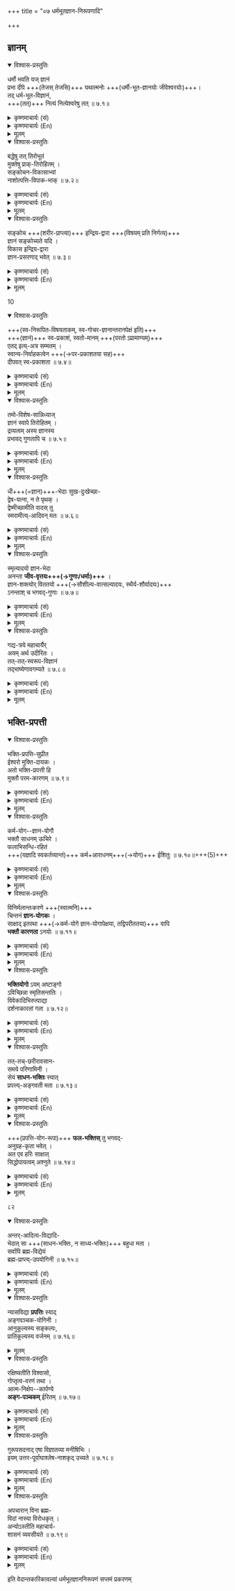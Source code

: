 +++
title = "०७ धर्मभूतज्ञान-निरूपणादि"

+++

## ज्ञानम्
<details open><summary>विश्वास-प्रस्तुतिः</summary>

धर्मो भवति यज् ज्ञानं  
 प्रभा दीपे +++(तेजस् तेजसि)+++ यथात्मनोः +++(धर्मी-भूत-ज्ञानयोः जीवेश्वरयोः)+++।  
तद् धर्म-भूत-विज्ञानं,  
+++(तत्)+++ नित्यं नित्येश्वरेषु तत् ॥ ७.१॥
</details>

<details><summary>कृष्णमाचार्यः (सं)</summary>

अथ धर्मभूतज्ञानं निरूपयितुम् उपक्रमते - धर्म इति ।  
यथा प्रभा दीपधर्मतया भाति,  
तथा ज्ञानम् अप्य् आत्म-धर्मतया भातीत्य् अर्थः ।  
ज्ञान-स्वरूपस्यात्मनो व्यवच्छेदाय **धर्म** इति विशेषणम् ।  
धर्मी-भवतीति पाठे धर्मो भवतीत्यर्थे,  
“कृभ्वस्तियोगे संपद्यकर्तरि च्विः " इति च्विप्रत्ययः ।  
अभूततद्भावश्चात्र यथावदनवस्थि- तोऽपि शब्दसाधुत्वसंपत्तये यथाकथंचिन्निर्वाह्यः ।  

अत्रायमाशयः -- ज्ञानं द्विविधं धर्मिभूतं धर्मभूतं चेति ।  
तत्राद्यं जीवा ईश्वरश्च ।  
अन्त्यं तेषां गुण-भूतं मति-बुद्ध्य्-अनुभूत्य्-आदि-पद-वाच्यम् ।  
अवभासत्वम् उभयानुगतं +++(नाना-)+++प्रवृत्ति-निमित्तम् ।+++(5)+++  
अर्थ-प्रकाशत्वं तु धर्म-भूत-ज्ञानस्य +++(एव)+++ ।  
ज्ञान-स्वरूपस्यात्मनो ज्ञानम् एव कथं गुणो भवितुम् अर्हतीति विषये  
**दीप-प्रभा**-दृष्टान्तेन समाधानम् उक्तं भवति ।  
यथा तेजो-रूपाया एव दीप-ज्वालायास् तेजो-रूपा प्रभा गुणो भवति तथेति । 

ननु ज्ञानं नामाद्रव्यं द्रव्याश्रितो गुण इति प्रसिद्धिः ।  
तथा सति  
कथम् आत्मनो द्रव्यस्याद्रव्यात्मक-ज्ञान-रूपत्वम् इति चेत्,  
ज्ञानस्य द्रव्यात्मकत्वाद् इति ब्रूमः ।  
आगमोऽपि हि “सत्यं ज्ञानम् अनन्तं ब्रह्म ” इति  
ब्रह्मणो ज्ञान-स्वरूपताम् आह ।  
ननु तत्र ज्ञान-शब्दे अन्तोदात्त-बलाद् अर्श-आद्य्-अचि  
ज्ञानवत्त्वम् एवार्थ इति चेत् ;  
तन् न,  
“ विज्ञानम् आनन्दं ब्रह्म" इति  
श्रुत्य्-अन्तरानुगुण्येनात्रापि बाहुलकाद् अन्तोदात्तताम् आश्रित्य  
ज्ञान-स्व-रूपत्वस्यैव वक्तव्यत्वात् ।  

> नन्व् एवम् अप्य् आगमबलात् ज्ञान-रूप-गुण एव ब्रह्मास्तु ।  
तथा च केवलम् अनुभूतिर् एव ब्रह्म । [[७२]]  
अनुभूतेश्च गुणत्वात्  
तत्र ज्ञानान्तरासंभवः,  
गुणे गुणानङ्गीकारात् ।  
न हि रूपादौ गुणे  
गुणान्तरं रूपाद्य् उपलभामहे 

इति चेत्,  
अत्रेत्थं वक्तव्यम्-  
यदि नैयायिक-पक्ष-पातेनाद्रव्यं गुण इति पक्षम् अवलम्ब्य वितर्क्यते,  
तदा गुणस्याद्रव्यस्य कंचिद् आश्रयम् अन्तरावस्थितिर् अपि न दृष्ट-चरेति  
ज्ञान-रूपस्य ब्रह्मणः कश्चिद् आश्रयो ऽभ्युपगन्तव्यो भवति ।  
यदि “निराधारं निराश्रयम्" इत्य्-आद्य्-आगम-बलाद्  
आश्रयम् अन्तरापि तद्-वर्तत इत्य् अभ्युपगम्यते,  
तर्हि कामम् आगमबलाद् एव तस्य ज्ञान-गुणकत्वम् अप्य् अभ्युपगम्यताम् ।  
अस्ति चायमागमः - " परास्य शक्तिर्विविधैव श्रूयते स्वाभाविकी ज्ञानबलक्रिया च ’” ‘“सोऽकामयत बहु स्यां प्रजायेय " इत्यादिः । 

इदम् अत्रावधेयम् —  

पदार्थ-जातं द्रव्य-गुण-कर्म-सामान्याद्य्-आत्मना विभजतां नैयायिकानां  
यथा गुणा अद्रव्य-भूताः, न तथास्माकं सिद्धान्ते ।  
"यो यद्-आश्रित्य वर्तते, स तस्य गुण" इति गुणगुण्-अलक्षणम् ।+++(5)+++  
स च क्वचिद् द्रव्यं भवति, यथा-दण्डः पुरुषस्य ।  
क्वचिदद्रव्यं भवति, यथा-शुक्लादि रूपं पटस्य ।  

तथा गुण-गुणिनोः संबन्धोऽपि द्विविधः—  
पृथक्-सिद्ध-संबन्धः, अ-पृथक्-सिद्ध-संबन्धश् चेति ।  

तत्र पृथक्-सिद्ध-संबन्ध-स्थले  
मत्वर्थ-प्रत्यययोगाद् एव  
गुणगुणिनोः सामानाधिकरण्य-निर्देशः, यथा - दण्डी पुरुष इति ।  

अ-पृथक्-सिद्ध-संबन्ध-स्थले तु मत्त्वर्थप्रत्ययापेक्षां विनापि  
तयोः सामानाधिकरण्यम्,  
यथा-शुक्लः पटः, ब्राह्मणोऽयम्, पीनोऽयम् इत्यादि ।  
अत्र शुक्ल-रूप--पटयोः देहात्मनोश् चापृथक्-सिद्ध-संबन्धः ।  

प्रकृते च ज्ञान-ब्रह्मणोर् अपृथक्-सिद्ध-संबन्धात्  
" विज्ञानं ब्रह्म ” इति व्यवहार इत्येका गमनिका ।  
तथा ह्याह सूत्र-कारः- 'तद्-गुण-सारत्वात् तद्-व्यपदेशः " इति ।  
स्वयं-प्रकाशत्व-रूप--प्रवृत्ति-निमित्त-पौष्कल्यात्  
तथा व्यवहार  
इत्यन्या गमनिकेति । 

तत्र विशेषान्तरम् आह – नित्यम् इति ।  
तत् ; धर्मभूतं ज्ञानं नित्येषु ईश्वरे च नित्यम्  
उत्पाद-विनाश-रहितम् ।  
आह च श्रुतिर् धर्म-भूतज्ञानस्य नित्यत्वम् ;  
यथा- “न विज्ञातुर् विज्ञातेर् विपरिलोपो विद्यते "  
" न हि द्रष्टुर् दृष्टेर् विपरिलोपो विद्यते " इति ।  
उपबृंहणमपि- 

> "यथा न क्रियते ज्योत्स्ना  
मल-प्रक्षालनान् मणेः ।  
दोष-प्रहाणान् न ज्ञानम्  
आत्मनः क्रियते तथा ॥ " 

इत्यादि । ईश्वरस्य नित्य-सूरीणां च ज्ञानं सदा सर्व-विषयावगाहीत्य् अर्थः । 

१ 
</details>

<details><summary>कृष्णमाचार्यः (En)</summary>

[[७३]] 

1. Knowledge which is an essential quality of the Atmans (Individual and Supreme) is called Dharmabhuta-jñana (Attributive Knowledge). It is eternal in Nityas (Eternal souls) and Isvara (The Lord). 

</details>

<details><summary>मूलम्</summary>

धर्मो भवति यज्ज्ञानं प्रभा दीपे यथात्मनोः ।  
तद्धर्मभूतविज्ञानं नित्यं नित्येश्वरेषु तत् ॥ ७.१॥

' धर्मीभवति - A. B.
</details>

<details open><summary>विश्वास-प्रस्तुतिः</summary>

बद्धेषु तत् तिरोभूतं  
मुक्तेषु प्राक्-तिरोहितम् ।  
सङ्कोचन-विकासाभ्यां  
नाशोत्पत्ति-विपाक-भाक् ॥ ७.२॥
</details>

<details><summary>कृष्णमाचार्यः (सं)</summary>

बद्धमुक्तज्ञानयोर्विशेषमाह – बद्धेष्विति । तत् नित्यमपि ज्ञानम् । बद्धेषु कर्मबद्धेषु जीवेषु । तिरोभूतम् आवृतं भवति । अतः स्वतः सर्वविषयावगाह- स्वभावमपि तत् संसृतिदशायां कुण्ठितप्रसरं भवतीत्यर्थः । मुक्तेषु तु प्राक् मुक्तेः प्राक् तिरोभूतम् । मुक्त्यनन्तरं तु नित्येश्वराणामिव सर्वतः प्रसरमित्यर्थः, " परमं साम्यमुपैति ” इति श्रुतेः । संसृतिदशायां संकोचविकासाभ्यां नाशो- त्पादव्यवहार इत्यर्थः । एवं चात्मधर्मभूतज्ञाने संकोचविकासाभ्युपगमात् तस्यैव विकारित्वम्, न त्वात्मन इति तस्याविकारित्वश्रुत्या न विरोधः । 

केवलसंविद् एवात्मेति वादिनां मते तु  
ज्ञानेऽभ्युपगतो विकार  
आत्मन्येव पर्यवस्यंस्  
तस्याविकारित्व-बोधन्या श्रुत्या विरुध्येत ।+++(4)+++  
नित्यस्यापि ज्ञानस्य विकारित्वं तु  
प्रमाण-प्रतिपन्नतया ऽभ्युपगम्यत इति भावः ।  
ज्ञानस्य संकोच एव नाशः,  
विकास एव चोत्पत्तिरिति व्यवहियते । २ 
</details>

<details><summary>कृष्णमाचार्यः (En)</summary>

2. In respect of those who are under bondage. it (Knowledge) is concealed. In respect of those who are freed from bondage it was formerely concealed. Knowledge is said to be the subject of loss and production, because of its contraction and expansion. 
</details>


<details><summary>मूलम्</summary>

बद्धेषु तत्तिरोभूतं मुक्तेषु प्राक्तिरोहितम् ।  
सङ्कोचनविकासाभ्यां नाशोत्पत्तिविपाकभाक् ॥ ७.२॥
</details>




<details open><summary>विश्वास-प्रस्तुतिः</summary>

सङ्कोच +++(शरीर-प्राप्त्या)+++ इन्द्रिय-द्वारा +++(विषयम् प्रति निर्गत्य)+++  
ज्ञानं सङ्कोच्यते यदि ।  
विकास इन्द्रिय-द्वारा  
ज्ञान-प्रसरणाद् भवेत् ॥ ७.३॥
</details>

<details><summary>कृष्णमाचार्यः (सं)</summary>

[[७४]] 

ज्ञानाख्यं द्रव्यम्  
इन्द्रिय-द्वारा निर्गत्य  
विषय-संनिधानम् आप्नुवद् विषयावभासं जनयति ।  
यदा इन्द्रिय-द्वारा निर्गमने तत् संकोच्यते  
तदा तस्य संकोचो भवति ।  
यदा तु प्रसरणम् आपद्यते  
तदा विकासो भवतीत्यर्थः । 

३
</details>

<details><summary>कृष्णमाचार्यः (En)</summary>

3. Contraction of knowledge happens when it becomes shrunk due to the contact with the senses. Its expansion takes place when it becomes expanded due to the contact with the senses. 
</details>

<details><summary>मूलम्</summary>

सङ्कोच इन्द्रियद्वारा ज्ञानं सङ्कोच्यते यदि ।  
विकास इन्द्रियद्वारा ज्ञानप्रसरणाद्भवेत् ॥ ७.३॥
</details>


10 


<details open><summary>विश्वास-प्रस्तुतिः</summary>

+++(स्व-निरूपित-विषयताकम्, स्व-गोचर-ज्ञानान्तरानपेक्षं इति)+++  
+++(ज्ञानं)+++ स्व-प्रकाशं, स्वतो-मानम् +++(परतो ऽप्रामाण्यम्)+++  
एतद् इत्य्-अत्र सम्मतम् ।  
स्वान्य-निर्वाहकत्वेन +++(→पर-प्रकाशतया सह)+++  
दीपवत् स्व-प्रकाशता ॥ ७.४॥
</details>

<details><summary>कृष्णमाचार्यः (सं)</summary>

एवं ज्ञानस्य नित्यत्वं प्रतिपाद्य  
स्वयं-प्रकाशत्वं, स्वतः प्रामाण्यं च प्रतिपादयति— स्वप्रकाशमिति -  
स्वयं-प्रकाशम् इत्य् अर्थः ।  

'घटम् अहं वेद्मि' इत्य् उपलम्भे ज्ञेय-ज्ञातृ-ज्ञान-रूप--त्रि-पुटी-प्रतिभासः सर्वानुभव-सिद्धः ।  
तत्र **ज्ञेय**-निष्ठ-विषयता-निरूपकं "वेद्मी"ति विद-धात्व्-अर्थ-**ज्ञानम्**  
इति सुप्रसिद्धम् ।  
**ज्ञातृ-ज्ञान**-निष्ठ-विषयता-निरूपकं **ज्ञानं किंरूपम्** इति विवेचनीयम् ।  

उभयोर् मानसाध्यक्ष-विषयत्वात्  
मानसम् अध्यक्षम्+++(=प्रत्यक्षम्)+++ इति नैयायिकाः ।  

ज्ञातुर् आत्मनो ऽहं-प्रत्यय-विषयत्वाद् भानम् ;  
ज्ञानस्य तु प्राकट्य-लिङ्गकेनानुमानेन भानम् इति भाट्टाः ।  
तन्-मतं निरस्यन् स्व-सिद्धान्तम् आह — **स्व-प्रकाशम्** इति ।  

**स्वः** स्वनिष्ठः **प्रकाशो** विषयता यस्येति व्युत्पत्त्या  
**स्व-प्रकाश**-शब्दस्य स्व-निरूपित--विषयताकम् इत्यर्थः फलितः ।  
एवं च ज्ञानं स्व-निरूपित-विषयताकम् इत्युक्ते  
एकम् एव ज्ञानं विषयो विषयि चेति पर्यवसानात्  
स्व-गोचर-ज्ञानान्तरानपेक्षं ज्ञानं  
स्वयम् एव भासत  
इत्य् अर्थः पर्यवसन्नः ।  

ज्ञानं स्वयं-प्रकाशम् अपि  
न सर्वदा सर्वस्य भासते;  
किंतु विषय-प्रकाशन-वेलायां ज्ञातुर् आत्मन एव ।  
कालान्तरीय-पुरुषान्तरीय-ज्ञानं तु  
स्मृत्या, अनुमानेन च ज्ञायत  
इति सिद्धान्तः ।  
एवं च “ यानुभूतिर् अजा ऽमेया ” इतीष्ट-सिद्धि-कार-वचने ऽप्य्  
अजत्वांशे न विप्रतिपत्तिः, ज्ञानस्य नित्यत्वात् ।  
अमेयत्वांशेऽपि विषय-प्रकाशन-वेलायां ज्ञातुः स्वयं-प्रकाशत्वात्  
ज्ञानान्तरामेयेत्य् अर्थकरणे न विप्रतिपत्तिर् इति ज्ञेयम् । 


 

[[७५]] 

एतच् च ज्ञानं **स्वतो मानं** स्वतः प्रमाणम् इत्य्-अत्र सिद्धान्ते संगतम् ।  
अयं भावः - ज्ञानस्य प्रमाण्यं विषयास्तित्वेन व्यवस्थाप्यम् ।  
अप्रामाण्यं च विषय-नास्तित्वेन ।  
तच् च विषयास्तित्वं  
स्वत एव प्रतीयते ।  
'घटोऽस्ति ' इति ज्ञाने  
घटास्तित्व-रूपं प्रामाण्यं  
तेनैव ज्ञानेन प्रतीयते ।  
अतः **स्वतः-प्रमाणम्** इदं ज्ञानम् । 

यत्र तु शुक्तौ रजत-प्रतीतिः,  
तत्रापि रजतास्तित्वम् एव प्रतीयते,  
न पुनस् तन्-नास्तित्वम् ।  
तन्-नास्तित्वं तु बाधकेन ज्ञानेन ।  
अतः सर्वेषां ज्ञानानां प्रामाण्यं स्वतः,  
अप्रामाण्यं तु परत इति ।  
एतद्-अप्रामाण्यम् अपि न धर्म्य्-अंशे, किंतु धर्मांशे ।  
'इदं रजतम् ' इत्य्-अत्र "इदम्"-अंशे न भ्रान्तिः,  
किंतु तत्-प्रकारांशे ।  
प्रकारश् च द्वेधा – स्व-रूप--निरूपकः, निरूपित--स्व-रूप--विशेषकश् चेति ।  
'इदं रजतम् ' इत्य्-अत्राद्यम्,  
'पीतः शङ्खः' इत्यत्रान्त्यम् इति विवेकः ।  

स्वयम् एव स्वस्य प्रकाशकं कथं भवेद् इति शङ्कायां  
दृष्टान्त-प्रदर्शनेन समाधत्ते – स्वान्येति ।  
दीपो यथा स्वान्यद् वस्तु प्रकाशयन् स्वात्मानम् अपि प्रकाशयति  
तथा ज्ञानम् अपि स्वेतरत् गृह्णत्  
स्वात्मानम् अपि गृह्णातीत्य् अर्थः ।  
यदाहुः--  

> “ ग्राह्यत्वं ग्राहकत्वं च  
द्वे शक्ते तेजसो यथा " 

इति । 

४ 
</details>

<details><summary>कृष्णमाचार्यः (En)</summary>

4. In this system, it (knowledge) is held as selfluminous and self-valid. Its self-luminosity is due to the fact that it reveals itself as well as other objects just as the light. 
</details>


<details><summary>मूलम्</summary>

स्वप्रकाशं स्वतो मानमेतदित्यत्र सम्मतम् ।  
स्वान्यनिर्वाहकत्वेन दीपवत्स्वप्रकाशता ॥ ७.४॥
</details>

<details open><summary>विश्वास-प्रस्तुतिः</summary>

तमो-विशेष-सान्निध्याज्  
ज्ञानं स्वापे तिरोहितम् ।  
द्रव्यत्वम् अस्य ज्ञानस्य  
प्रभावद् गुणतापि च ॥ ७.५॥
</details>

<details><summary>कृष्णमाचार्यः (सं)</summary>

यदि ज्ञानं नित्यं स्वयंप्रकाशं च  
तदा तस्य सदातनत्वात् सर्वदापि भासेत ;  
कुतः स्वापादौ न भासत इत्याशङ्कायामाह — तमोविशेषेति ।  
अतिशयित-तमो-गुणेनावरणात्  
स्वापादौ न प्रकाशते ।  
तमोऽपगमे च भासत इत्यर्थः ।  

एतच्च स्वापे ज्ञानं न भासत इति सिद्धान्त-पक्षम् अङ्गीकृत्य केचित्तु -  
"तदाप्य् आन्तर-वस्त्व्-अवगहि स्फुरणम् अस्त्य् एव ।  
बहिर्विषयावगाहि ज्ञानं परं नास्ती"ति वदन्ति ।  
संकोच-विकास-रूप-विकार-भागित्वात् सिद्धं ज्ञान-द्रव्यत्वं  
धर्म-भूतत्वेऽपि न विहन्यत इत्याह- द्रव्यत्वमिति ।

[[७६]] 

न हि परेषाम् इवास्माकं मते गुणत्वं द्रव्यत्व-विरोधि,  
मणि--द्यु-मण्य्+++(=सूर्य)+++-आदि-प्रभायाम्  
उभयोर् अपि दृष्टत्वात् ।  

> नन्व् एवं परस्पर-व्यधिकरणयोः धर्मयोर्  
एकत्र समावेशात् सांकर्य-प्रसङ्गः ।  
द्रव्यत्वं विहाय गुणत्वं रूपादौ,  
गुणत्वं विहाय द्रव्यत्वं घटादौ ।  
उभयोर् धर्म-भूत-ज्ञाने समावेशाद् 

इति चेत्, 

नैवम् । सांकर्यं हि जातित्वे बाधकम् इति परेषां मतम् ।  
न वयं जातिम् एवाभ्युपगच्छाम इति । 

५ 
</details>

<details><summary>कृष्णमाचार्यः (En)</summary>

5. During sleep, knowledge (of men) is eclipsed by the vicinity of Tamas. Knowledge is considered as both a substance and quality like the rays (of the sun). 
</details>

<details><summary>मूलम्</summary>

तमोविशेषसान्निध्याज्ज्ञानं स्वापे तिरोहितम् ।  
द्रव्यत्वमस्य ज्ञानस्य प्रभावद्गुणतापि च ॥ ७.५॥
</details>

<details open><summary>विश्वास-प्रस्तुतिः</summary>

धी+++(=ज्ञान)+++-भेदाः सुख-दुःखेच्छा-  
द्वेष-यत्ना, न ते पृथक् ।  
द्वेष्मीच्छामीति वादस् तु  
स्मरामीत्य्-आदिवन् मतः ॥ ७.६॥
</details>

<details><summary>कृष्णमाचार्यः (सं)</summary>

पराभिमतानां सुखदुःखेच्छादीनां पार्थक्यम् आशङ्क्य समाधत्ते -धीभेदा इति ।  
एवं च न तेषां पृथक् पदार्थ-गणनावसर इति भावः ।  
यदि सुखादयो धीभेदाः,  
तदा कथं द्वेष्मीत्य् अनुभव इत्यत्राह - द्वेष्मीति ।  
यथा स्मृतेः धीरूपत्वेऽपि  
स्मरामीत्य् अनुभवो लोक-सिद्धः,  
तथा प्रकृतेऽपीति भावः । 

६ 

</details>

<details><summary>कृष्णमाचार्यः (En)</summary>

6. Happiness, sorrow, desire, enmity, effort etc., are only the various manifestations of knowledge and not different from it. The usage as 'I hate, I desire ' etc., must be considered like 'I recollect' etc. 
</details>

<details><summary>मूलम्</summary>

धीभेदाः सुखदुःखेच्छाद्वेषयत्ना न ते पृथक् ।  
द्वेष्मीच्छामीति वादस्तु स्मरामीत्यादिवन्मतः ॥ ७.६॥
</details>


<details open><summary>विश्वास-प्रस्तुतिः</summary>

स्मृत्यादयो ज्ञान-भेदा  
अनन्ता **जीव-वृत्तयः+++(→गुणाः/धर्माः)+++** ।  
ज्ञान-शक्त्योर् विततयो +++(→सौशील्य-वात्सल्यादयः, स्थैर्य-शौर्यादयः)+++  
ऽनन्ताश् च भगवद्-गुणाः ॥ ७.७॥
</details>

<details><summary>कृष्णमाचार्यः (सं)</summary>

ते च धीभेदा अनन्ता इत्याह- स्मृत्यादय इति ।  
व्यवसाय-मोह-रत्य्-आदय आदिपदार्थः ।  
एते च जीव-धर्माः ।  
अथेश्वर-धर्मान् आह - ज्ञानेति ।  
ज्ञान-विततयः सौशील्य-वात्सल्यादयः ।  
शक्ति-विततयः स्थैर्य-शौर्यादय इति विवेकः । 

19 

[[७७]] 

</details>

<details><summary>कृष्णमाचार्यः (En)</summary>

7. Recollection and other manifestations of the knowledge resting on jiva are endless. The numerous qualities of the Lord are the different forms of His knowledge and power. 
</details>

<details><summary>मूलम्</summary>

स्मृत्यादयो ज्ञानभेदा अनन्ता जीववृत्तयः ।  
ज्ञानशक्त्योर्विततयोऽनन्ताश्च भगवद्गुणाः ॥ ७.७॥
</details>

<details open><summary>विश्वास-प्रस्तुतिः</summary>

गद्य-त्रये महाचार्यैर्  
अयम् अर्थ उदीरितः ।  
तत्-तत्-स्वरूप-विज्ञानं  
तद्भाष्येणावगम्यते ॥ ७.८॥
</details>

<details><summary>कृष्णमाचार्यः (सं)</summary>

धीविततिभूतानाममीषां विस्तरजिज्ञासून् प्रत्याह -गद्यत्रयेति ।  
पृथुगद्य- श्रीरङ्गगद्यवैकुण्ठगद्याख्यगद्यत्रयग्रन्थ इत्यर्थः ।  
महाचार्यैः, श्रीवैष्णव संप्रदाय-कुलगुरुभिर् भगवद्रामानुजमुनिभिः ।  
अयमर्थः - ज्ञानशक्तिविततिभूता भगवद्गुणा इति विषयः ।  
**उदीरितः**, विस्पष्टं प्रपञ्चितः ।  
तत्तत्स्वरूपेति ; सौशील्य- वात्सल्यादिगुणस्वरूपेत्यर्थः ।  
तद्भाष्येण ; गद्यत्रयभाष्येण श्रीवेदान्तदेशिक- विरचितेन रहस्यरक्षाख्येन ।  
महतो मन्दैः सह नीरन्ध्रेण संश्लेषः सौशील्यम् ।  
स्वरक्षणीयतया ऽभिमतेषु दोषतिरस्कारिणी प्रीतिर् वात्सल्यम् इत्यादि-रीत्येति भावः । 

</details>

<details><summary>कृष्णमाचार्यः (En)</summary>

8. The facts mentioned above have been disclosed by the Great Acarya (Sri Rāmānuja) in his Gadyatraya. A clear understanding of the characteristics of these qualities is gained from the commentary thereon. 

</details>

<details><summary>मूलम्</summary>

गद्यत्रये महाचार्यैरयमर्थ उदीरितः ।  
तत्तत्स्वरूपविज्ञानं तद्भाष्येणावगम्यते ॥ ७.८॥
</details>


## भक्ति-प्रपत्ती
<details open><summary>विश्वास-प्रस्तुतिः</summary>

भक्ति-प्रपत्ति-सुप्रीत  
ईश्वरो मुक्ति-दायकः ।  
अतो भक्ति-प्रपत्ती हि  
मुक्तौ परम-कारणम् ॥ ७.९॥
</details>

<details><summary>कृष्णमाचार्यः (सं)</summary>

अथ मोक्षकारणमाह- भक्तीति । “स्नेहपूर्वमनुध्यानं भक्तिरित्यभि- धीयते " इत्यादिलक्षिता महनीयविषये निरतिशयप्रीतिरूपा भक्तिरत्र विवक्षिता । प्रपत्तिः, शरणागतिः; 

“ अनन्यसाध्ये स्वाभीष्टे महाविश्वासपूर्वकम् । 

तदेकोपायता याच्या प्रपत्तिः शरणागतिः ॥” 

७८ 

इत्यादिलक्षणलक्षिता । एते भक्तिप्रपत्ती एव मोक्षसाधिके, नान्यत्किचिदित्याहा- हिर्बुध्नियसंहितायां भगवान्, 

८८ 

'भक्त्या परमया वापि प्रपत्त्या वा महामते । 

प्राप्योऽहं नान्यथा प्राप्यो मम कैंकर्यलिप्सुभिः ॥ ” 

इति । तदाह सुप्रीत ईश्वरो मुक्तिदायक इति । अनेन भक्तिप्रपत्त्योरपि व्याज- मात्रत्वमेव । सुप्रसन्नो भगवानेक एवं मोक्षसाधनमिति परमसिद्धान्ततत्त्वमुक्तं भवति । मुक्तौ परमकारणमिति ; भगवत्प्रसादजननद्वारा मुख्यकारणमित्यर्थः । एतेन तत्त्वमस्यादिमहावाक्यार्थज्ञानमेव मोक्षसाधनमिति परेषां मतं न सम्यगि- त्युक्तं भवति । तादृशवाक्यार्थज्ञाने सत्यपि मोक्षादृष्टेः श्रवणमननादिभिर्निर्धूत- द्वैतवासनस्य शास्त्रजन्यः साक्षात्कारस्तथेत्यपि न सम्यक् । अन्योन्याश्रय- बाधादिदुष्टत्वात् । 

९ 
</details>

<details><summary>कृष्णमाचार्यः (En)</summary>

9. The Lord grants final liberation (to men), when He is well pleased by the means of Bhakti (Uninterrupted meditation with love) or Prapatti (Unconditional Self-Surrender). Therefore Bhakti and Prapatti alone are the principal means for the attainment of Mukti. 

</details>

<details><summary>मूलम्</summary>

भक्तिप्रपत्तिसुप्रीत ईश्वरो मुक्तिदायकः ।  
अतो भक्तिप्रपत्ती हि मुक्तौ परमकारणम् ॥ ७.९॥

1 भक्ति. C
</details>




<details open><summary>विश्वास-प्रस्तुतिः</summary>

कर्म-योग--ज्ञान-योगौ  
भक्तौ साधनम् ऊचिरे ।  
फलाभिसन्धि-रहितं  
+++(यज्ञादि स्वकर्तव्यान्तं)+++ कर्म+आराधनम्+++(→योग)+++ ईशितुः ॥ ७.१०॥+++(5)+++
</details>

<details><summary>कृष्णमाचार्यः (सं)</summary>

तर्हि कर्मयोगज्ञानयोगयोर्भगवदुपदिष्टयोः क उपयोग इत्याकाङ्क्षायाम् आह कर्मेति ।  
कर्मयोगज्ञानयोगयोर्भक्तियोगाङ्गत्वेन तत्र कीर्तनमित्यर्थः ।  
तदुक्तं यामुनाचार्यैः, 

> " मध्यमे भगवत्तत्त्व-  
याथात्म्यावाप्तिसिद्धये ।  
ज्ञानकर्माभिनिर्वर्त्यो  
भक्ति-योगः प्रकीर्तितः ॥ ” 

इति ।  
कर्मयोगलक्षणमाह- फलेति ।  
फल-कामना-रहितम् **ईशितुर्** ईश्वरस्य परम-पुरुषस्याराधनं **कर्म**  
कर्मयोग इत्युच्यत इत्यर्थः ।  

[[७९]] 

तत्स्वरूपं च निगमितं
गीतार्थसंग्रहरक्षायां वेदान्तदेशिकैः,  

> “स्वकीयेनात्मना कर्त्रा, स्वकीयैश्चोपकरणैः,  
स्वाराधनैकप्रयोजनाय  
परमपुरुषः सर्वशेषी सर्वेश्वरः  
स्वयम् एव स्वकर्माणि कारयति " 

इति ।  
" कर्मयोगस् तपस्-तीर्थ-दान-यज्ञादि-सेवनम् ” इति च श्रीयामुनाचार्येण तन्-निदर्शितम् । 

१०
</details>

<details><summary>कृष्णमाचार्यः (En)</summary>

10. Karma-yoga and Jñāna-yoga are said to be the means of Bhakti-yoga. The ritual worship of the Lord without any regard for its fruits is called Karma- yoga. 
</details>


<details><summary>मूलम्</summary>

कर्मयोगज्ञानयोगौ भक्तौ साधनमूचिरे ।  
फलाभिसन्धिरहितं कर्माराधनमीशितुः ॥ ७.१०॥
</details>


<details open><summary>विश्वास-प्रस्तुतिः</summary>

विनिर्मलान्तःकरणे +++(स्वात्मनि)+++  
चिन्तनं **ज्ञान-योगकः** ।  
साक्षाद् इतरथा +++(→कर्म-योगे ज्ञान-योगापेक्षया, तद्विपरीततया)+++ वापि  
**भक्तौ कारणता** ऽनयोः ॥ ७.११॥
</details>

<details><summary>कृष्णमाचार्यः (सं)</summary>

ज्ञान-योगं लक्षयति-विनिर्मलेति ।  
कर्म-योग-परिशीलनेन  
**विमले अन्तः-करणे** परिशुद्ध-स्वात्म-स्वरूपस्य यच् चिन्तनं  
स ज्ञानयोग इत्यर्थः ।  
तद् उक्तं यामुनाचार्यैः,  

> “ज्ञानयोगो जित-स्वान्तैः  
परिशुद्धात्मनि स्थितिः” 

इति ।  
एवं च ज्ञान-योगो नाम  
परिशुद्ध-जीवात्मोपासनम् इति स्थितम् ।  

कर्म-ज्ञान-योगयोर् भक्ति-योगे इति-कर्तव्यतामाह--साक्षादिति । 
**अनयोः** ; कर्म-ज्ञान-योगयोः ।  
**साक्षात्** ; इतराव्यवधानेन,  
कर्म-योगस्य ज्ञान-योगाव्यवधानेनेत्यर्थः ।  
इतरथा वा व्यवधानेन वा  
ज्ञान-योग-व्यवधानेन वा  
ज्ञान-योगस्य तु योगान्तराव्यवधानेन भक्तियोगे कारणत्वम्  
इत्य् अर्थः ।  

अयम् अत्राशयः -  
भक्तियोगात् पूर्वम् आत्मावलोकनम् अपेक्षितम् ।  
तच् च कर्म-योगस्यात्म-तत्त्व--ज्ञान-पूर्वकत्वात् तत्रात्मतत्त्व-ज्ञान--पौष्कल्य-तारतम्येन  
मध्ये ज्ञान-योग-व्यवधानम् अन्तरापि क्वचिद् भवति ।  
क्वचित् तु ज्ञान-योग-द्वारेति । 

</details>

<details><summary>कृष्णमाचार्यः (En)</summary>

11. The meditation (on the Self) with a stainless mind is called Jñana-yoga. These two Yogas directly or indirectly are the means of Bhakti-yoga. 

</details>


<details><summary>मूलम्</summary>

विनिर्मलान्तःकरणे चिन्तनं ज्ञानयोगकः ।  
साक्षादितरथा वापि भक्तौ कारणतानयोः ॥ ७.११॥
</details>


<details open><summary>विश्वास-प्रस्तुतिः</summary>

**भक्तियोगो** ऽयम् अष्टाङ्गो  
ऽविच्छिन्ना स्मृतिसन्ततिः ।  
विवेकादिभिरुत्पाद्या  
दर्शनाकारतां गता ॥ ७.१२॥
</details>

<details><summary>कृष्णमाचार्यः (सं)</summary>

[[८०]] 

अनन्तरं भक्तियोगं लक्षयति--भक्तियोग इति ।  
अष्टाङ्गः, यमनियमाद्य्-अष्टाङ्गयुक्तः ।  
तैल-धारावद् अविच्छिन्न-प्रसरा  
विवेक-विमोकाभ्यास-क्रिया-कल्याणानवसादानुद्धर्ष-रूप-  
सहकारि-कलापात् परिपोष्य  
दर्शन-समानाकारतां प्रापिता  
स्मृति-संततिर् एव भक्ति-योग इत्यर्थः ।  
वस्तुनः संततम् अव्यग्र-मनसा चिन्तने  
तद् एव वस्तु प्रत्यक्ष-दृष्टम् इव भवतीत्य् अनुभवसिद्धम् । 

१२ 
</details>

<details><summary>कृष्णमाचार्यः (En)</summary>

12. The uninterrupted stream of meditation (on the Lord) which is practised with its eight-fold auxiliaries and developed by the application of Viveka and other disciplines so as to reach the state on a par with direct intuition, is called Bhakti-yoga. 
</details>


<details><summary>मूलम्</summary>

भक्तियोगोऽयमष्टाङ्गोऽविच्छिन्ना स्मृतिसन्ततिः ।  
विवेकादिभिरुत्पाद्या दर्शनाकारतां गता ॥ ७.१२॥
</details>

<details open><summary>विश्वास-प्रस्तुतिः</summary>

तत्-तच्-छरीरावसान-  
समये परिणामिनी ।  
सेयं **साधन-भक्तिः** स्यात्  
प्रपत्त्य्-अङ्गवती मता ॥ ७.१३॥
</details>

<details><summary>कृष्णमाचार्यः (सं)</summary>

स च भक्तियोगः तत्तच्छरीरावसानसमय एव परिपाकावस्थाम् उपेत्य साधकस्य संसिद्धा भवति । अतः सः शरीरावसानपर्यन्तमनुष्ठेयः । तथा च श्रुतिः ; 

> " स खल्वेवं वर्तयन् यावद् आयुषं  
> ब्रह्म-लोकम् अभिसंपद्यते  
> न च पुनरावर्तते  
> न च पुनरावर्तते " 

इति,  
" प्रायणान्तम् ओंकारम् अभिध्यायीत" इति च ।  
सूत्रकारोऽपि "आ प्रायणात् तत्रापि हि दृष्टम्" इत्याह ।  
इयं पूर्वम् उपवर्णिता साधन-भक्तिर् इत्य् उच्यते ।  
सा च प्रपत्यङ्गवती भवति ।  
भक्ति-योग-विनिष्पत्तये भगवन्तम् उद्दिश्य प्रपत्तिस् तद्-अङ्गतया कर्तव्या ।  
तेन च प्रसन्नो भगवान्  
प्रत्यूहान् निरस्य  
भक्तियोगं यथावत्परिपूर्णं करोति ।  
तद् आह भगवान् - 

" 

> """दैवी ह्येषा गुणमयी  
मम माया दुरत्यया । 
मामेव ये प्रपद्यन्ते  
मायामेतां तरन्ति ते ॥ " 

इति । एवं च प्रपत्तिर् द्विधा–  
अङ्गप्रपत्तिः, अङ्गिप्रपत्तिश्चेति ।  
भक्ति-योगाङ्गतयानुष्ठिता अङ्गप्रपत्तिः,  
भक्तियोगानधिकारिभिः स्व-तन्त्रतया ऽनुष्ठिता अङ्गि-प्रपत्तिर् इति विवेकः ।  

 

[[८१]] 

तथा च अङ्गतया वा अङ्गितया वा यथाकथंचिद्भगवन्तं प्रपद्यैव मोक्षः प्राप्यः,  
नान्यथेत्युक्तं भवति ।  
तथाचाह वेदान्ततत्त्वासार-वर्षुको वेदान्त-देशिकः,  
“प्रपन्नाद् अन्येषां न दिशति मुकुन्दो निजपदम् ” इति । १३ 

</details>

<details><summary>कृष्णमाचार्यः (En)</summary>


13. This Yoga will grow ripe at the end of the material body. This is called Sadhanabhakti (Bhakti as the means). It requires Prapatti (Self -Surrender) as its auxiliary. 
</details>

<details><summary>मूलम्</summary>

तत्तच्छरीरावसानसमये परिणामिनी ।  
सेयं साधनभक्तिः स्यात्प्रपत्त्यङ्गवती मता ॥ ७.१३॥
</details>

<details open><summary>विश्वास-प्रस्तुतिः</summary>

+++(प्रपत्ति-योग-रूपा)+++ **फल-भक्तिस्** तु भगवद्-  
अनुग्रह-कृता भवेत् ।  
अत एव हरिः साक्षात्  
सिद्धोपायत्वम् अश्नुते ॥ ७.१४॥
</details>

<details><summary>कृष्णमाचार्यः (सं)</summary>

एवं भक्तियोग-रूपां साधन-भक्तिम् उपपाद्य  
प्रपत्ति-योग-रूपां साध्य-भक्तिम्+++(=साध्या मुक्तावस्थास्था भक्तिर् यया सा)+++ आह-  फलभक्तिस्त्विति । भगवद्-अनुग्रहेति ; 

> " नायमात्मा प्रवचनेन लभ्यो  
न मेधया न बहुना श्रुतेन ।  
यम् एवैष वृणुते, तेन लभ्यस्  
तस्यैष आत्मा विवृणुते तनूं स्वाम् ॥” 
> 
> “ जायमानं हि पुरुषं  
यं पश्येन् मधुसूदनः । 
सात्त्विकः स तु विज्ञेयः  
स वै मोक्षार्थ-चिन्तकः ॥ " 

इत्यादि-श्रुति-स्मृतिभिः  
यस्मिन् भगवद्-अनुग्रहो भवति,  
स एव साध्य-भक्तौ प्रवर्तते नान्य इत्यर्थः ।  
अनेन प्रपन्नेषु भगवद्-अनुग्रह-पौष्कल्यम् उक्तं भवति ।  
साध्य-भक्तेः प्राशस्त्यम् अप्य् अन्यत्रोपवर्णितम्,  

> " साध्य-भक्तिस् तु सा हन्त्री  
प्रारब्धस्यापि भूयसी " 

इति । अत एव ; प्रपन्नानाम् अनन्य-गतिकतया भगवत्-कृपैकावलम्बितयैव ।  
**हरिः साक्षात्** अ-व्यवधानेन **सिद्धोपायो** भवति ।  
एतद् उक्तं भवति ।  
उपायो द्विविधः— साध्योपायः, सिद्धोपायश् चेति ।  
भक्ति-प्रपत्ती साध्योपायौ ।  
भगवान् सिद्धोपायः ।  
भक्तिप्रपत्ती तु तत्-प्रसादनैक-पर्यवसायिन्याव् इति । 

१४ 
</details>

<details><summary>कृष्णमाचार्यः (En)</summary>

14. But Phalabhakti (Bhakti as the effect) takes place only by the grace of the Lord. Hence, Hari occupies the place of the direct and self-accomplished means. 
</details>


<details><summary>मूलम्</summary>

फलभक्तिस्तु भगवदनुग्रहकृता भवेत् ।  
अत एव हरिः साक्षात्सिद्धोपायत्वमश्नुते ॥ ७.१४॥
</details>



८२ 

<details open><summary>विश्वास-प्रस्तुतिः</summary>

अन्तर्-आदित्य-विद्यादि-  
भेदात् सा +++(साधन-भक्तिः, न साध्य-भक्तिः)+++ बहुधा मता ।  
सर्वापि ब्रह्म-विद्येयं  
ब्रह्म-प्राप्त्य्-उपयोगिनी ॥ ७.१५॥
</details>

<details><summary>कृष्णमाचार्यः (सं)</summary>

भक्तियोगप्रसङ्गात् तत्संगत ब्रह्मविद्या भेदानाह— अन्तरादित्येति । आदि- पदात् दहरभूमन्यासविद्यादयो गृह्यन्ते । ताश्च विद्यास्त्रयस्त्रिंशदिति प्रायोवादः । वासुदेवादिव्यूहोपासनान्यपि गृह्यन्ते । तदाह- बहुधेति । सर्वापीयं ब्रह्मविद्या ब्रह्मप्राप्तावुपकरोति । अनेन न्यासविद्याया ब्रह्मविद्यात्वे संदिहानान् परान् प्रति तस्या विद्यान्तरसाम्यं प्रदर्शितं भवति । यदाहुः, 

'यद्वा शब्दादिभेदादिति तु कथयता सूत्रकारेण सम्यड् 

न्यासोपासे विभक्ते यजनहवनवच्छब्द भेदादभाक्तात् । आख्यारूपादिभेदः श्रुत इतरसमः किंच भिन्नोऽधिकारः 

शीघ्रप्रात्यादिभिः स्याज्जगुरिति च मधूपासनादौ व्यवस्थाम् ॥” 

इति ।

</details>

<details><summary>कृष्णमाचार्यः (En)</summary>

15. It is considered to be of various kinds due to the division as Antarādityavidya and so on. All these Brahmavidyas are helpful in attaining the Brahman. 

</details>

<details><summary>मूलम्</summary>

अन्तरादित्यविद्यादिभेदात्सा बहुधा मता ।  
सर्वापि ब्रह्मविद्येयं ब्रह्मप्राप्त्युपयोगिनी ॥ ७.१५॥
</details>


<details open><summary>विश्वास-प्रस्तुतिः</summary>

न्यासविद्या **प्रपत्तिः** स्याद्  
अङ्गपञ्चक-योगिनी ।  
आनुकूल्यस्य सङ्कल्पः,  
प्रातिकूल्यस्य वर्जनम् ॥ ७.१६॥
</details>

<details><summary>मूलम्</summary>

न्यासविद्या प्रपत्तिः स्यादङ्गपञ्चकयोगिनी ।  
आनुकूल्यस्य सङ्कल्पः प्रातिकूल्यस्य वर्जनम् ॥ ७.१६॥
</details>

<details open><summary>विश्वास-प्रस्तुतिः</summary>

रक्षिष्यतीति विश्वासो,  
गोप्तृत्व-वरणं तथा ।  
आत्म-निक्षेप--कार्पण्ये  
**अङ्ग-पञ्चकम्** ईरितम् ॥ ७.१७॥
</details>

<details><summary>कृष्णमाचार्यः (सं)</summary>

एवं सामान्यतो ब्रह्मविद्या उपवर्ण्य  
न्यासविद्यायां विशेषमाह- न्यास-विद्येति ।  
प्रपत्तिरेव न्यास इत्युच्यते ।  
" तस्मान् न्यासम् एषां तपसाम् अतिरिक्तम् आहुः " इत्यादिश्रुतौ  
न्यासपदेन प्रपत्तिरेवोच्यते ।  
उपासना यथा चाष्टाङ्गो योगः,  
तथा न्यासः पञ्चाङ्गो योग इत्युच्यते ।  
तानि च पञ्चाङ्गानि लक्ष्मीतन्त्रोदितान्य् आह— आनुकूल्यस्येति ।  

 

८३ 

आनुकूल्यसंकल्पः, प्रातिकूल्यवर्जनम्, महा-विश्वासः, गोप्तृत्ववरणम्, कार्पण्यमिति पञ्चाङ्गानि । आत्मनिक्षेपोऽङ्गी ।  
एवं चाङ्गिना सह न्यासः षोढा परिगण्यते ।  
यथा ध्यानेनाङ्गिना सहाष्टाङ्गो योग इति परिगणनम् ।  
आनुकूल्यसंकल्पादीनां स्वरूपमुक्तं लक्ष्मीतन्त्रे- 

> “ **आनुकूल्यम्** इति प्रोक्तं  
सर्वभूतानुकूलता । 
तथैव **प्रातिकूल्यं** च  
भूतेषु परिवर्जयेत् ॥  
> 
> त्यागो गर्वस्य कार्पण्यं  
श्रुत-शीलादि-जन्मनः ।  

अङ्गसामग्र्य्-असंपत्तेर्  
अशक्तेरपि कर्मणाम् ॥  
> 
> अधिकारस्य चासिद्धेर्  
देश-काल-गुण-क्षयात् ।  
उपाया नैव सिध्यन्ति  
ह्यपाय-बहुलास् तथा ॥  
इति या गर्वहानिस् तद्  
दैन्यं कार्पण्यम् उच्यते ।  
शक्तेः सूपसदत्वाच् च  
कृपा-योगाच् च शाश्वतात्।  
ईशेशितव्य-संबन्धाद्  
अनिदंप्रथमाद् अपि ।  
**रक्षिष्यत्य्** अनुकूलान् न  
इति या सुदृढा मतिः ॥  
स **विश्वासो** भवेच् छक्र  
सर्वदुष्कृत-नाशनः ।  
> 
> करुणावान् अपि व्यक्तं  
शक्तः स्वाम्यपि देहिनाम् ॥  
अप्रार्थितो न गोपायेद्  
इति तत्प्रार्थना मतिः ।  
गोपायिता भवेत्येवं  
**गोप्तृत्ववरणं** स्मृतम् ॥  
तेन संरक्ष्यमाणस्य  
फले स्वाम्य्-अवियुक्तता ।  
केशवार्पण-पर्यन्ता  
ह्यात्मनिक्षेप उच्यते ॥  
निक्षेपापर-पर्यायो  
न्यासः पञ्चाङ्गसंयुतः ।  
संन्यासस् त्याग इत्युक्तः  
शरणागतिर् इत्यपि ॥ " 

इति । 

१६, १७ 

</details>

<details><summary>कृष्णमाचार्यः (En)</summary>

16 & 17. Nyāsavidyā is the Prapatti (Self-surrender to God) which has five-fold auxiliaries-namely -determination to be always agreeable to the Lord and His devotees, abstaining from hostility towards them, faith as 'He will surely save me', seeking Him [[८४]] as the saviour, surrendering one's self to Him, and helplessness. 
</details>


<details><summary>मूलम्</summary>

रक्षिष्यतीति विश्वासो गोप्तृत्ववरणं तथा ।  
आत्मनिक्षेपकार्पण्ये अङ्गपञ्चकमीरितम् ॥ ७.१७॥
</details>


<details open><summary>विश्वास-प्रस्तुतिः</summary>

गुरूपसदनाद् एषा विज्ञातव्या मनीषिभिः ।  
इयम् उत्तर-पूर्वाघाश्लेष-नाशकृद् उच्यते ॥ ७.१८॥
</details>

<details><summary>कृष्णमाचार्यः (सं)</summary>

न्यासविद्यास्वरूपं तन्महिमा तदधिकार इत्यादिकं सर्वे गुरुमुखादवगन्तव्यमित्याह – गुरूपसदनादिति ।  
मनीषिभिरित्यनेन सारासारविवेकज्ञानानामेवात्र प्रवृत्तिः संभवति, नान्येषां कौतस्कुतानामिति व्यञ्जितम् ।  
भक्तियोगादस्य न्यासस्य वैशिष्ट्यमाह — इयमिति । उत्तराघाश्लेषः पूर्वाघनाशश्च न्यासमहिम्ना संभवतीत्यर्थः । तत्र भक्तियोगनिष्ठस्य प्रारब्धेतरपूर्वाधमेव नश्येत् । प्रारब्धं तु भोगैकप्रणाश्यम् । प्रपन्नविषये तु प्रारब्धमपि यथाभिलषितं सद्य एव प्रणश्यतीति विशेषः । तथोक्तम्— 

“ साधनं भगवत्प्राप्तौ स एवेति स्थिरा मतिः । साध्यभक्तिस्तथा सैव प्रपत्तिरिति गीयते ॥ उपायो भक्तिरेवेति तत्प्राप्तौ या तु सा मतिः । उपायभक्तिरेतस्याः पूर्वोक्तैव गरीयसी ॥ उपायभक्तिः प्रारब्धव्यतिरिक्ताघनाशनी । 

साध्यभक्तिस्तु सा हन्त्री प्रारब्धस्यापि भूयसी । ” 

इति ।

१८ 

</details>

<details><summary>कृष्णमाचार्यः (En)</summary>

18. Men of intellect should know fully about this, by sitting at the feet of the teacher. It is said that this (Prapatti) will effect the non-connection with future sins and the destruction of past sins. 

</details>

<details><summary>मूलम्</summary>

गुरूपसदनादेषा विज्ञातव्या मनीषिभिः ।  
इयमुत्तरपूर्वाघाश्लेषनाशकृदुच्यते ॥ ७.१८॥
</details>




<details open><summary>विश्वास-प्रस्तुतिः</summary>

अपचारान् विना ब्रह्म-  
विदां नास्या विरोधकृत् ।  
अन्योऽस्तीति महाचार्य-  
शासनं व्यवसीयते ॥ ७.१९॥
</details>

<details><summary>कृष्णमाचार्यः (सं)</summary>

[[८५]] 

प्रपन्नस्य मुक्तिप्राप्तौ न कोऽपि विघातको विना ब्रह्मविदपचारमित्याह- अपचारान्विनेति । ब्रह्मविदां भागवतानामपचारान् विना अस्याः प्रपत्तेः फलजनने न कोऽपि विरोधकृदिति महतामाचार्याणां शासनं निश्चीयते । १९ 

</details>

<details><summary>कृष्णमाचार्यः (En)</summary>

19. Except the offence to Brahmavedins (knowers of Brahman) there is nothing which can resist the Prapatti from functioning. This is the decision contained in the teaching of great Acaryas. 
</details>


<details><summary>मूलम्</summary>

अपचारान्विना ब्रह्मविदां नास्या विरोधकृत् ।  
अन्योऽस्तीति महाचार्यशासनं व्यवसीयते ॥ ७.१९॥
</details>

 



इति वेदान्तकारिकावल्यां धर्मभूतज्ञाननिरूपणं सप्तमं प्रकरणम् 
